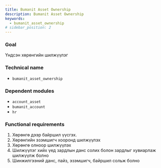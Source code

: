 ```yaml
---
title: Bumanit Asset Ownership
description: Bumanit Asset Ownership
keywords:
  - bumanit_asset_ownership
# sidebar_position: 2
---
```

### Goal

Үндсэн хөрөнгийн шилжүүлэг

### Technical name

- `bumanit_asset_ownership`

### Dependent modules

- `account_asset`
- `bumanit_account`
- `hr`

### Functional requirements

1. Хөрөнгө дээр байршил үүсгэх. 
2. Хөрөнгийн эзэмшигч хооронд шилжүүлэх 
3. Хөрөнгө олноор шилжүүлэх
4. Шилжүүлэг хийх үед зардлын данс солих болон зардлыг хувиарлаж шилжүүлж болно 
5. Шинжилгээний данс, пайз, эзэмшигч, байршил сольж болно 